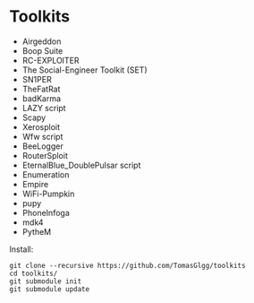 # Toolkits
* Airgeddon
* Boop Suite
* RC-EXPLOITER 
* The Social-Engineer Toolkit (SET)
* SN1PER
* TheFatRat
* badKarma
* LAZY script
* Scapy
* Xerosploit
* Wfw script
* BeeLogger
* RouterSploit
* EternalBlue_DoublePulsar script
* Enumeration
* Empire
* WiFi-Pumpkin
* pupy
* PhoneInfoga
* mdk4
* PytheM

Install:
```
git clone --recursive https://github.com/TomasGlgg/toolkits
cd toolkits/
git submodule init
git submodule update
```
